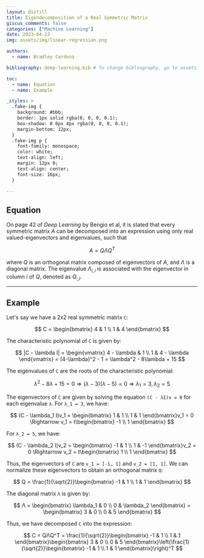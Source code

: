 ```yaml
---
layout: distill
title: Eigendecomposition of a Real Symmetric Matrix
giscus_comments: false
categories: ["Machine Learning"]
date: 2023-04-23
img: assets/img/linear-regression.png

authors:
  - name: Bradley Cardona

bibliography: deep-learning.bib # To change bibliography, go to assets --> bibliography

toc:
  - name: Equation
  - name: Example

_styles: >
  .fake-img {
    background: #bbb;
    border: 1px solid rgba(0, 0, 0, 0.1);
    box-shadow: 0 0px 4px rgba(0, 0, 0, 0.1);
    margin-bottom: 12px;
  }
  .fake-img p {
    font-family: monospace;
    color: white;
    text-align: left;
    margin: 12px 0;
    text-align: center;
    font-size: 16px;
  }

---
```


## Equation

On page 42 of *Deep Learning* by Bengio et al, it is stated that every symmetric matrix $A$ can be decomposed into an expression using only real valued-eigenvectors and eigenvalues, such that

$$
A = Q \Lambda Q^T \tag{2.41}
$$

where $Q$ is an orthogonal matrix composed of eigenvectors of $A$, and $\Lambda$ is a diagonal matrix. The eigenvalue $\Lambda_{i,i}$ is associated with the eigenvector in column $i$ of $Q$, denoted as $Q_{:,i}$.<d-cite key="Goodfellow-et-al-2016"></d-cite> 

***

<!-- ## Citations

Citations are then used in the article body with the `<d-cite>` tag.
The key attribute is a reference to the id provided in the bibliography.
The key attribute can take multiple ids, separated by commas.

The citation is presented inline like this: <d-cite key="Goodfellow-et-al-2016"></d-cite> (a number that displays more information on hover).
If you have an appendix, a bibliography is automatically created and populated in it.

Distill chose a numerical inline citation style to improve readability of citation dense articles and because many of the benefits of longer citations are obviated by displaying more information on hover.
However, we consider it good style to mention author last names if you discuss something at length and it fits into the flow well — the authors are human and it’s nice for them to have the community associate them with their work.

*** -->

## Example

Let's say we have a 2x2 real symmetric matrix `C`:

$$
C = \begin{bmatrix}
4 & 1 \\
1 & 4
\end{bmatrix}
$$

The characteristic polynomial of `C` is given by:

$$
|C - \lambda I| = \begin{vmatrix}
4 - \lambda & 1 \\
1 & 4 - \lambda
\end{vmatrix} = (4-\lambda)^2 - 1 = \lambda^2 - 8\lambda + 15
$$

The eigenvalues of `C` are the roots of the characteristic polynomial:

$$
\lambda^2 - 8\lambda + 15 = 0 \Rightarrow (\lambda - 3)(\lambda - 5) = 0 \Rightarrow \lambda_1 = 3, \lambda_2 = 5
$$

The eigenvectors of `C` are given by solving the equation `(C - λI)v = 0` for each eigenvalue `λ`. For `λ_1 = 3`, we have:

$$
(C - \lambda_1 I)v_1 = \begin{bmatrix}
1 & 1 \\
1 & 1
\end{bmatrix}v_1 = 0 \Rightarrow v_1 = t\begin{bmatrix}
-1 \\
1
\end{bmatrix}
$$

For `λ_2 = 5`, we have:

$$
(C - \lambda_2 I)v_2 = \begin{bmatrix}
-1 & 1 \\
1 & -1
\end{bmatrix}v_2 = 0 \Rightarrow v_2 = t\begin{bmatrix}
1 \\
1
\end{bmatrix}
$$

Thus, the eigenvectors of `C` are `v_1 = [-1, 1]` and `v_2 = [1, 1]`. We can normalize these eigenvectors to obtain an orthogonal matrix `Q`:

$$
Q = \frac{1}{\sqrt{2}}\begin{bmatrix}
-1 & 1 \\
1 & 1
\end{bmatrix}
$$

The diagonal matrix `Λ` is given by:

$$
Λ = \begin{bmatrix}
\lambda_1 & 0 \\
0 & \lambda_2
\end{bmatrix} = \begin{bmatrix}
3 & 0 \\
0 & 5
\end{bmatrix}
$$

Thus, we have decomposed `C` into the expression:

$$
C = QΛQ^T = \frac{1}{\sqrt{2}}\begin{bmatrix}
-1 & 1 \\
1 & 1
\end{bmatrix}\begin{bmatrix}
3 & 0 \\
0 & 5
\end{bmatrix}\left(\frac{1}{\sqrt{2}}\begin{bmatrix}
-1 & 1 \\
1 & 1
\end{bmatrix}\right)^T
$$


